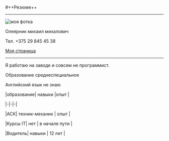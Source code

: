 #++Резюме++


- - -
![моя фотка](https://angorki.ru/wp-content/uploads/2020/10/russell-scaled.jpg)
Олеярник михаил михалович
Тел. +375 29 845 45 38
[Моя страница](https://www.youtube.com/)

_ _ _

Я работаю на заводе и совсем не программист.
Образование среднеспециальное
Английский язык не знаю

|образование| навыки |опыт | 
|-|-|-|
|АСК| техник-механик | опыт |
|Курсы IT| нет | в начале пути |
|Водитель| навыки | 12 лет |
